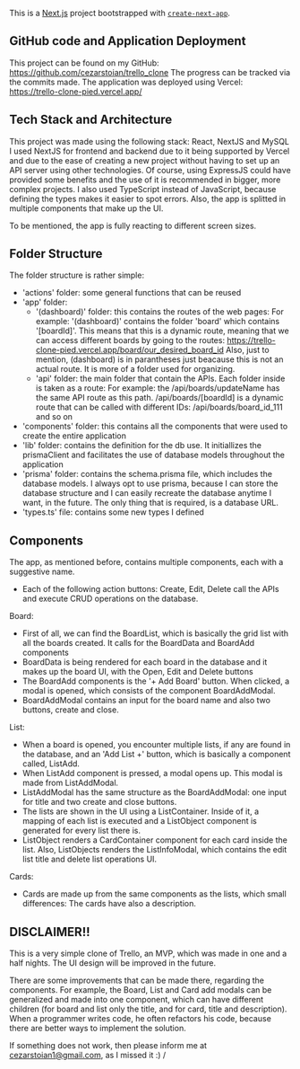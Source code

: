 This is a [Next.js](https://nextjs.org/) project bootstrapped with [`create-next-app`](https://github.com/vercel/next.js/tree/canary/packages/create-next-app).

## GitHub code and Application Deployment
This project can be found on my GitHub: https://github.com/cezarstoian/trello_clone
The progress can be tracked via the commits made.
The application was deployed using Vercel: 
https://trello-clone-pied.vercel.app/

## Tech Stack and Architecture
This project was made using the following stack: React, NextJS and MySQL
I used NextJS for frontend and backend due to it being supported by Vercel and due to the ease of creating a new project without having to set up an API server using other technologies. Of course, using ExpressJS could have provided some benefits and the use of it is recommended in bigger, more complex projects.
I also used TypeScript instead of JavaScript, because defining the types makes it easier to spot errors.
Also, the app is splitted in multiple components that make up the UI.

To be mentioned, the app is fully reacting to different screen sizes.

## Folder Structure
The folder structure is rather simple:
- 'actions' folder: some general functions that can be reused
- 'app' folder:
  - '(dashboard)' folder: this contains the routes of the web pages:
    For example: '(dashboard)' contains the folder 'board' which contains '[boardId]'. This means that this is a dynamic route, meaning that we can access different boards by going to the routes: https://trello-clone-pied.vercel.app/board/our_desired_board_id
    Also, just to mention, (dashboard) is in parantheses just beacause this is not an actual route. It is more of a folder used for organizing.
  - 'api' folder: the main folder that contain the APIs. Each folder inside is taken as a route:
    For example: the /api/boards/updateName has the same API route as this path. /api/boards/[boardId] is a dynamic route that can be called with different IDs: /api/boards/board_id_111 and so on
- 'components' folder: this contains all the components that were used to create the entire application
- 'lib' folder: contains the definition for the db use. It initiallizes the prismaClient and facilitates the use of database models throughout the application
- 'prisma' folder: contains the schema.prisma file, which includes the database models. I always opt to use prisma, because I can store the database structure and I can easily recreate the database anytime I want, in the future. The only thing that is required, is a database URL.
- 'types.ts' file: contains some new types I defined 

## Components
The app, as mentioned before, contains multiple components, each with a suggestive name.
- Each of the following action buttons: Create, Edit, Delete call the APIs and execute CRUD operations on the database.

Board:
- First of all, we can find the BoardList, which is basically the grid list with all the boards created. It calls for the BoardData and BoardAdd components
- BoardData is being rendered for each board in the database and it makes up the board UI, with the Open, Edit and Delete buttons
- The BoardAdd components is the '+ Add Board' button. When clicked, a modal is opened, which consists of the component BoardAddModal.
- BoardAddModal contains an input for the board name and also two buttons, create and close.

List:
- When a board is opened, you encounter multiple lists, if any are found in the database, and an 'Add List +' button, which is basically a component called, ListAdd.
- When ListAdd component is pressed, a modal opens up. This modal is made from ListAddModal.
- ListAddModal has the same structure as the BoardAddModal: one input for title and two create and close buttons.
- The lists are shown in the UI using a ListContainer. Inside of it, a mapping of each list is executed and a ListObject component is generated for every list there is.
- ListObject renders a CardContainer component for each card inside the list. Also, ListObjects renders the ListInfoModal, which contains the edit list title and delete list operations UI.

Cards:
- Cards are made up from the same components as the lists, which small differences: The cards have also a description.

## DISCLAIMER!! 

This is a very simple clone of Trello, an MVP, which was made in one and a half nights. The UI design will be improved in the future.

There are some improvements that can be made there, regarding the components. For example, the Board, List and Card add modals can be generalized and made into one component, which can have different children (for board and list only the title, and for card, title and description).
When a programmer writes code, he often refactors his code, because there are better ways to implement the solution.

If something does not work, then please inform me at cezarstoian1@gmail.com, as I missed it :)
/